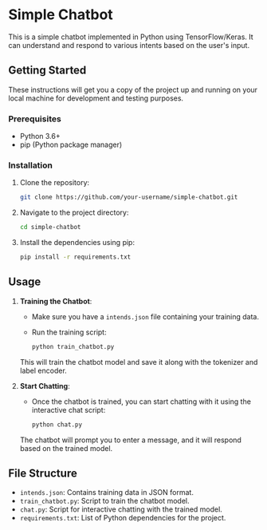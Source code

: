# Simple Chatbot

This is a simple chatbot implemented in Python using TensorFlow/Keras. It can understand and respond to various intents based on the user's input.

## Getting Started

These instructions will get you a copy of the project up and running on your local machine for development and testing purposes.

### Prerequisites

- Python 3.6+
- pip (Python package manager)

### Installation

1. Clone the repository:

   ```bash
   git clone https://github.com/your-username/simple-chatbot.git
   ```

2. Navigate to the project directory:

   ```bash
   cd simple-chatbot
   ```

3. Install the dependencies using pip:

   ```bash
   pip install -r requirements.txt
   ```

## Usage

1. **Training the Chatbot**:

   - Make sure you have a `intends.json` file containing your training data.
   - Run the training script:

     ```bash
     python train_chatbot.py
     ```

   This will train the chatbot model and save it along with the tokenizer and label encoder.

2. **Start Chatting**:

   - Once the chatbot is trained, you can start chatting with it using the interactive chat script:

     ```bash
     python chat.py
     ```

   The chatbot will prompt you to enter a message, and it will respond based on the trained model.

## File Structure

- `intends.json`: Contains training data in JSON format.
- `train_chatbot.py`: Script to train the chatbot model.
- `chat.py`: Script for interactive chatting with the trained model.
- `requirements.txt`: List of Python dependencies for the project.

